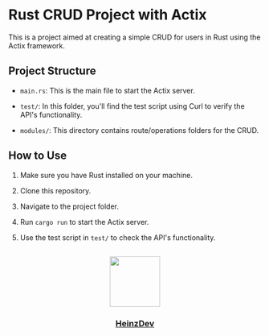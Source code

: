 # Rust CRUD Project with Actix

This is a project aimed at creating a simple CRUD for users in Rust using the Actix framework.

## Project Structure

- `main.rs`: This is the main file to start the Actix server.

- `test/`: In this folder, you'll find the test script using Curl to verify the API's functionality.

- `modules/`: This directory contains route/operations folders for the CRUD.

## How to Use

1. Make sure you have Rust installed on your machine.

2. Clone this repository.

3. Navigate to the project folder.

4. Run `cargo run` to start the Actix server.

5. Use the test script in `test/` to check the API's functionality.

## 
<div id="header" align="center">
  <a href="https://github.com/HeinzDev/">
    <img src="https://i.imgur.com/RtsYtRt.png" width="100"/>
  </a>
  <a href="https://github.com/HeinzDev/">
    <h3>HeinzDev</h3>  
  </a>
</div>
